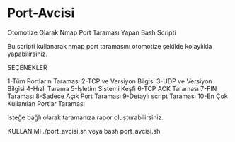 # Port-Avcisi
Otomotize Olarak Nmap Port Taraması Yapan Bash Scripti

Bu scripti kullanarak nmap port taramasını otomotize şekilde kolaylıkla yapabilirsiniz.

SEÇENEKLER

1-Tüm Portların Taraması
2-TCP ve Versiyon Bilgisi
3-UDP ve Versiyon Bilgisi
4-Hızlı Tarama
5-İşletim Sistemi Keşfi
6-TCP ACK Taraması
7-FIN Taraması
8-Sadece Açık Port Taraması
9-Detaylı script Taraması
10-En Çok Kullanılan Portlar Taraması


İsteğe bağlı olarak taramanıza rapor oluşturabilirsiniz.

KULLANIMI
./port_avcisi.sh veya bash port_avcisi.sh

